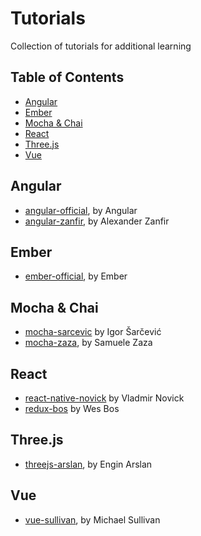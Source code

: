 # Tutorials

Collection of tutorials for additional learning


## Table of Contents

- [Angular](#angular)
- [Ember](#ember)
- [Mocha & Chai](#mocha--chai)
- [React](#react)
- [Three.js](#threejs)
- [Vue](#vue)


## Angular

- [angular-official](/angular-official), by Angular
- [angular-zanfir](/angular-zanfir), by Alexander Zanfir


## Ember

- [ember-official](/ember-official), by Ember


## Mocha & Chai

- [mocha-sarcevic](/mocha-sarcevic) by Igor Šarčević
- [mocha-zaza](/mocha-zaza), by Samuele Zaza


## React

- [react-native-novick](/react-native-novick) by Vladmir Novick
- [redux-bos](/redux-bos) by Wes Bos


## Three.js

- [threejs-arslan](/threejs-arslan), by Engin Arslan


## Vue

- [vue-sullivan](/vue-sullivan), by Michael Sullivan